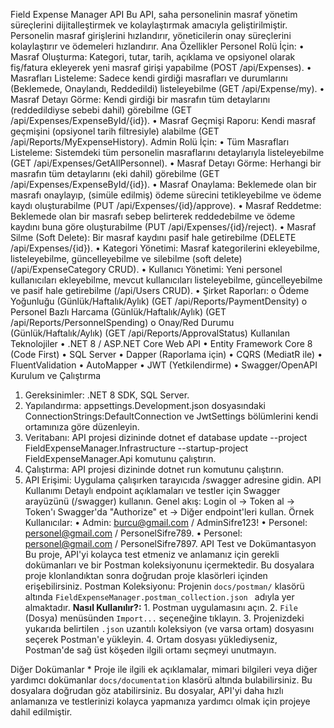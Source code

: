 Field Expense Manager API
Bu API, saha personelinin masraf yönetim süreçlerini dijitalleştirmek ve kolaylaştırmak amacıyla geliştirilmiştir. Personelin masraf girişlerini hızlandırır, yöneticilerin onay süreçlerini kolaylaştırır ve ödemeleri hızlandırır.
Ana Özellikler
Personel Rolü İçin:
•	Masraf Oluşturma: Kategori, tutar, tarih, açıklama ve opsiyonel olarak fiş/fatura ekleyerek yeni masraf girişi yapabilme (POST /api/Expenses).
•	Masrafları Listeleme: Sadece kendi girdiği masrafları ve durumlarını (Beklemede, Onaylandı, Reddedildi) listeleyebilme (GET /api/Expense/my).
•	Masraf Detayı Görme: Kendi girdiği bir masrafın tüm detaylarını (reddedildiyse sebebi dahil) görebilme (GET /api/Expenses/ExpenseById/{id}).
•	Masraf Geçmişi Raporu: Kendi masraf geçmişini (opsiyonel tarih filtresiyle) alabilme (GET /api/Reports/MyExpenseHistory).
Admin Rolü İçin:
•	Tüm Masrafları Listeleme: Sistemdeki tüm personelin masraflarını detaylarıyla listeleyebilme (GET /api/Expenses/GetAllPersonnel).
•	Masraf Detayı Görme: Herhangi bir masrafın tüm detaylarını (eki dahil) görebilme (GET /api/Expenses/ExpenseById/{id}).
•	Masraf Onaylama: Beklemede olan bir masrafı onaylayıp, (simüle edilmiş) ödeme sürecini tetikleyebilme ve ödeme kaydı oluşturabilme (PUT /api/Expenses/{id}/approve).
•	Masraf Reddetme: Beklemede olan bir masrafı sebep belirterek reddedebilme ve ödeme kaydını buna göre oluşturabilme (PUT /api/Expenses/{id}/reject).
•	Masraf Silme (Soft Delete): Bir masraf kaydını pasif hale getirebilme (DELETE /api/Expenses/{id}).
•	Kategori Yönetimi: Masraf kategorilerini ekleyebilme, listeleyebilme, güncelleyebilme ve silebilme (soft delete) (/api/ExpenseCategory CRUD).
•	Kullanıcı Yönetimi: Yeni personel kullanıcıları ekleyebilme, mevcut kullanıcıları listeleyebilme, güncelleyebilme ve pasif hale getirebilme (/api/Users CRUD).
•	Şirket Raporları:
o	Ödeme Yoğunluğu (Günlük/Haftalık/Aylık) (GET /api/Reports/PaymentDensity)
o	Personel Bazlı Harcama (Günlük/Haftalık/Aylık) (GET /api/Reports/PersonnelSpending)
o	Onay/Red Durumu (Günlük/Haftalık/Aylık) (GET /api/Reports/ApprovalStatus)
Kullanılan Teknolojiler
•	.NET 8 / ASP.NET Core Web API
•	Entity Framework Core 8 (Code First)
•	SQL Server
•	Dapper (Raporlama için)
•	CQRS (MediatR ile)
•	FluentValidation
•	AutoMapper
•	JWT (Yetkilendirme)
•	Swagger/OpenAPI
Kurulum ve Çalıştırma
1.	Gereksinimler: .NET 8 SDK, SQL Server.
2.	Yapılandırma: appsettings.Development.json dosyasındaki ConnectionStrings:DefaultConnection ve JwtSettings bölümlerini kendi ortamınıza göre düzenleyin.
3.	Veritabanı: API projesi dizininde dotnet ef database update --project FieldExpenseManager.Infrastructure --startup-project FieldExpenseManager.Api komutunu çalıştırın.
4.	Çalıştırma: API projesi dizininde dotnet run komutunu çalıştırın.
5.	API Erişimi: Uygulama çalışırken tarayıcıda /swagger adresine gidin.
API Kullanımı
Detaylı endpoint açıklamaları ve testler için Swagger arayüzünü (/swagger) kullanın. Genel akış: Login ol -> Token al -> Token'ı Swagger'da "Authorize" et -> Diğer endpoint'leri kullan.
Örnek Kullanıcılar:
•	Admin: burcu@gmail.com / AdminSifre123!
•	Personel: personel@gmail.com / PersonelSifre789.
•	Personel: personel@gmail.com / PersonelSifre7897.
 API Test ve Dokümantasyon
Bu proje, API'yi kolayca test etmeniz ve anlamanız için gerekli dokümanları ve bir Postman koleksiyonunu içermektedir. Bu dosyalara proje klonlandıktan sonra doğrudan proje klasörleri içinden erişebilirsiniz.
Postman Koleksiyonu:
Projenin `docs/postman/` klasörü altında `FieldExpenseManager.postman_collection.json ` adıyla yer almaktadır. 
    **Nasıl Kullanılır?:**
        1.  Postman uygulamasını açın.
        2.  `File` (Dosya) menüsünden `Import...` seçeneğine tıklayın.
        3.  Projenizdeki yukarıda belirtilen `.json` uzantılı koleksiyon (ve varsa ortam) dosyasını seçerek Postman'e yükleyin.
        4.  Ortam dosyası yüklediyseniz, Postman'de sağ üst köşeden ilgili ortamı seçmeyi unutmayın.

Diğer Dokümanlar
    * Proje ile ilgili ek açıklamalar, mimari bilgileri veya diğer yardımcı dokümanlar `docs/documentation` klasörü  altında bulabilirsiniz. Bu dosyalara doğrudan göz atabilirsiniz.
Bu dosyalar, API'yi daha hızlı anlamanıza ve testlerinizi kolayca yapmanıza yardımcı olmak için projeye dahil edilmiştir.
